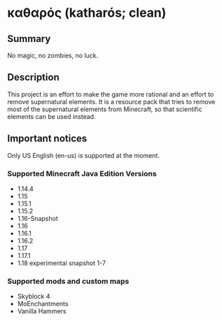 # καθαρός (katharós; clean)

## Summary

No magic, no zombies, no luck.

## Description

This project is an effort to make the game more rational and an effort to remove supernatural elements.
It is a resource pack that tries to remove most of the supernatural elements from Minecraft, so that scientific elements can be used instead.

## Important notices

Only US English (en-us) is supported at the moment.

### Supported Minecraft Java Edition Versions

- 1.14.4
- 1.15
- 1.15.1
- 1.15.2
- 1.16-Snapshot
- 1.16
- 1.16.1
- 1.16.2
- 1.17
- 1.17.1
- 1.18 experimental snapshot 1-7

### Supported mods and custom maps

- Skyblock 4
- MoEnchantments
- Vanilla Hammers
